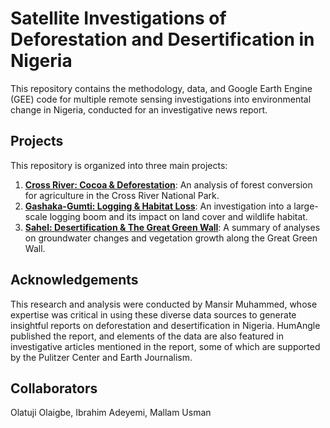 # Satellite Investigations of Deforestation and Desertification in Nigeria

This repository contains the methodology, data, and Google Earth Engine (GEE) code for multiple remote sensing investigations into environmental change in Nigeria, conducted for an investigative news report.

## Projects

This repository is organized into three main projects:

1. **[Cross River: Cocoa & Deforestation](cross_river_cocoa\README.md)**: An analysis of forest conversion for agriculture in the Cross River National Park.
2. **[Gashaka-Gumti: Logging & Habitat Loss](gashaka_gumti_logging/README.md)**: An investigation into a large-scale logging boom and its impact on land cover and wildlife habitat.
3. **[Sahel: Desertification & The Great Green Wall](sahel_desertification)**: A summary of analyses on groundwater changes and vegetation growth along the Great Green Wall.

   
## Acknowledgements

This research and analysis were conducted by Mansir Muhammed, whose expertise was critical in using these diverse data sources to generate insightful reports on deforestation and desertification in Nigeria. HumAngle published the report, and elements of the data are also featured in investigative articles mentioned in the report, some of which are supported by the Pulitzer Center and Earth Journalism.

## Collaborators
Olatuji Olaigbe, Ibrahim Adeyemi, Mallam Usman

